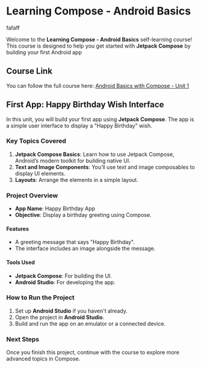 # Learning Compose - Android Basics
fafaff

Welcome to the **Learning Compose - Android Basics** self-learning course! This course is designed to help you get started with **Jetpack Compose** by building your first Android app


## Course Link

You can follow the full course here: [Android Basics with Compose - Unit 1](https://developer.android.com/courses/android-basics-compose/unit-1)

## First App: Happy Birthday Wish Interface

In this unit, you will build your first app using **Jetpack Compose**. The app is a simple user interface to display a "Happy Birthday" wish.

### Key Topics Covered
1. **Jetpack Compose Basics**: Learn how to use Jetpack Compose, Android’s modern toolkit for building native UI.
2. **Text and Image Components**: You’ll use text and image composables to display UI elements.
3. **Layouts**: Arrange the elements in a simple layout.

### Project Overview
- **App Name**: Happy Birthday App
- **Objective**: Display a birthday greeting using Compose.
  
#### Features
- A greeting message that says "Happy Birthday".
- The interface includes an image alongside the message.
  
#### Tools Used
- **Jetpack Compose**: For building the UI.
- **Android Studio**: For developing the app.
  
### How to Run the Project
1. Set up **Android Studio** if you haven't already.
2. Open the project in **Android Studio**.
3. Build and run the app on an emulator or a connected device.

### Next Steps
Once you finish this project, continue with the course to explore more advanced topics in Compose.
